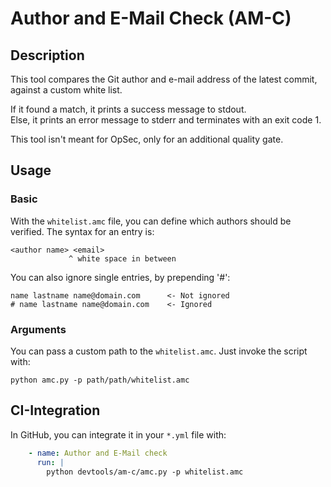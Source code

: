 # Author and E-Mail Check (AM-C)
## Description
This tool compares the Git author and e-mail address of the latest commit, against a custom white list.  

If it found a match, it prints a success message to stdout.  
Else, it prints an error message to stderr and terminates with an exit code 1.

This tool isn't meant for OpSec, only for an additional quality gate.

## Usage
### Basic
With the `whitelist.amc` file, you can define which authors should be verified. The syntax for an entry is:
```text
<author name> <email>
             ^ white space in between
```

You can also ignore single entries, by prepending '#':
```text
name lastname name@domain.com      <- Not ignored
# name lastname name@domain.com    <- Ignored
```

### Arguments
You can pass a custom path to the `whitelist.amc`. Just invoke the script with:
```commandline
python amc.py -p path/path/whitelist.amc
```


## CI-Integration
In GitHub, you can integrate it in your `*.yml` file with:
```yaml
    - name: Author and E-Mail check
      run: |
        python devtools/am-c/amc.py -p whitelist.amc
```

